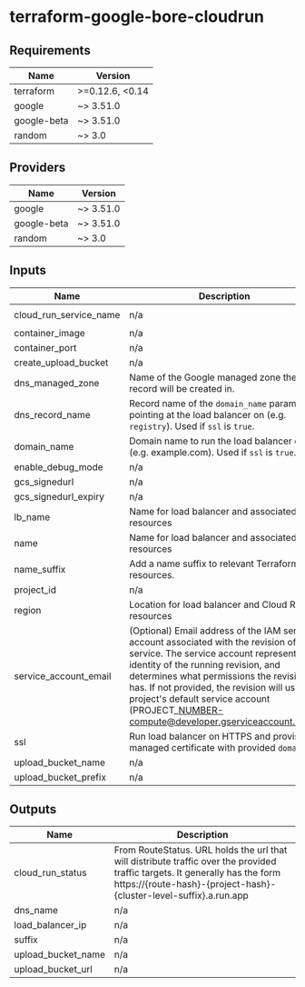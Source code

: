 # terraform-google-bore-cloudrun

<!--- BEGIN_TF_DOCS ---> 
## Requirements

| Name | Version |
|------|---------|
| terraform | >=0.12.6, <0.14 |
| google | ~> 3.51.0 |
| google-beta | ~> 3.51.0 |
| random | ~> 3.0 |

## Providers

| Name | Version |
|------|---------|
| google | ~> 3.51.0 |
| google-beta | ~> 3.51.0 |
| random | ~> 3.0 |

## Inputs

| Name | Description | Type | Default | Required |
|------|-------------|------|---------|:--------:|
| cloud\_run\_service\_name | n/a | `string` | `"boring-registry"` | no |
| container\_image | n/a | `string` | n/a | yes |
| container\_port | n/a | `number` | `5601` | no |
| create\_upload\_bucket | n/a | `bool` | `true` | no |
| dns\_managed\_zone | Name of the Google managed zone the DNS record will be created in. | `string` | `""` | no |
| dns\_record\_name | Record name of the `domain_name` parameter pointing at the load balancer on (e.g. `registry`). Used if `ssl` is `true`. | `string` | `"bore"` | no |
| domain\_name | Domain name to run the load balancer on (e.g. example.com). Used if `ssl` is `true`. | `string` | `""` | no |
| enable\_debug\_mode | n/a | `bool` | `false` | no |
| gcs\_signedurl | n/a | `bool` | `false` | no |
| gcs\_signedurl\_expiry | n/a | `number` | `30` | no |
| lb\_name | Name for load balancer and associated resources | `string` | `"bore-lb"` | no |
| name | Name for load balancer and associated resources | `string` | `"bore"` | no |
| name\_suffix | Add a name suffix to relevant Terraform resources. | `string` | `""` | no |
| project\_id | n/a | `string` | n/a | yes |
| region | Location for load balancer and Cloud Run resources | `string` | `"europe-west3"` | no |
| service\_account\_email | (Optional) Email address of the IAM service account associated with the revision of the service. The service account represents the identity of the running revision, and determines what permissions the revision has. If not provided, the revision will use the project's default service account (PROJECT\_NUMBER-compute@developer.gserviceaccount.com). | `string` | `""` | no |
| ssl | Run load balancer on HTTPS and provision managed certificate with provided `domain`. | `bool` | `true` | no |
| upload\_bucket\_name | n/a | `string` | `""` | no |
| upload\_bucket\_prefix | n/a | `string` | `""` | no |

## Outputs

| Name | Description |
|------|-------------|
| cloud\_run\_status | From RouteStatus. URL holds the url that will distribute traffic over the provided traffic targets. It generally has the form https://{route-hash}-{project-hash}-{cluster-level-suffix}.a.run.app |
| dns\_name | n/a |
| load\_balancer\_ip | n/a |
| suffix | n/a |
| upload\_bucket\_name | n/a |
| upload\_bucket\_url | n/a |

<!--- END_TF_DOCS --->